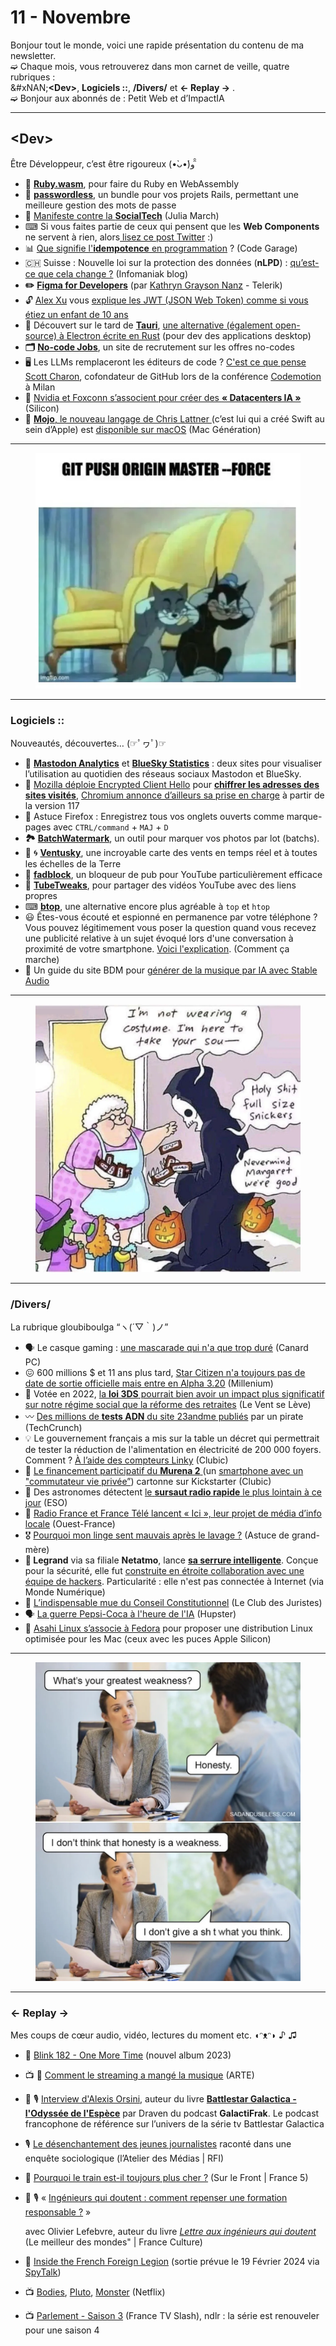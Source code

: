 # 11 - Novembre

Bonjour tout le monde, voici une rapide présentation du contenu de ma newsletter.\
➫ Chaque mois, vous retrouverez dans mon carnet de veille, quatre rubriques :\
&#xNAN;**\<Dev>**, **Logiciels ::**, **/Divers/** et **← Replay →** .\
➫ Bonjour aux abonnés de : Petit Web et d’ImpactIA

***

## \<Dev>

Être Développeur, c’est être rigoureux (•̀ᴗ•́)و ̑̑

* **💎** [**Ruby.wasm**](https://github.com/ruby/ruby.wasm), pour faire du Ruby en WebAssembly
* **🔑** [**passwordless**](https://github.com/mikker/passwordless), un bundle pour vos projets Rails, permettant une meilleure gestion des mots de passe
* 🤔 [Manifeste contre la ](https://juliamarch.com/technocritique/social-tech/)[**SocialTech**](https://juliamarch.com/technocritique/social-tech/) (Julia March)
* ⌨ Si vous faites partie de ceux qui pensent que les **Web Components** ne servent à rien, alors[ lisez ce post Twitter](https://twitter.com/EisenbergEffect/status/1717188337713201197) :)
* 📊 [Que signifie l'](https://code-garage.fr/blog/que-signifie-idempotence-en-programmation/)[**idempotence**](https://code-garage.fr/blog/que-signifie-idempotence-en-programmation/)[ en programmation](https://code-garage.fr/blog/que-signifie-idempotence-en-programmation/) ? (Code Garage)
* 🇨🇭 Suisse : Nouvelle loi sur la protection des données (**nLPD**) : [qu’est-ce que cela change ?](https://news.infomaniak.com/nouvelle-loi-protection-donnees-suisse/) (Infomaniak blog)
* **✏️** [**Figma for Developers**](https://www.telerik.com/blogs/figma-developers) (par [Kathryn Grayson Nanz](https://kgrayson.com/) - Telerik)
* 🔓 [Alex Xu](https://twitter.com/alexxubyte/) vous [explique les JWT (JSON Web Token) comme si vous étiez un enfant de 10 ans](https://twitter.com/alexxubyte/status/1713571199635308792)
* 🐃 Découvert sur le tard de [**Tauri**](https://tauri.app/), [une alternative (également open-source) à Electron écrite en Rust](https://rust.developpez.com/actu/312832/Tauri-une-alternative-a-Electron-ecrite-en-Rust-permettant-de-construire-des-applications-pour-le-bureau-a-partir-de-n-importe-quel-framework-frontal-base-sur-HTML-et-JavaScript/) (pour dev des applications desktop)
* **🗂** [**No-code Jobs**](https://www.nocodejobs.fr/les-offres), un site de recrutement sur les offres no-codes
* 🖥 Les LLMs remplaceront les éditeurs de code ? [C'est ce que pense Scott Charon](https://twitter.com/welovedevs/status/1717144303128949119), cofondateur de GitHub lors de la conférence [Codemotion](https://www.codemotion.com/) à Milan
* 🏢 [Nvidia et Foxconn s’associent pour créer des ](https://www.silicon.fr/nvidia-et-foxconn-sassocient-pour-creer-des-datacenters-ia-472608.html)[**« Datacenters IA »**](https://www.silicon.fr/nvidia-et-foxconn-sassocient-pour-creer-des-datacenters-ia-472608.html) (Silicon)
* **💬** [**Mojo**](https://www.macg.co/logiciels/2023/10/mojo-le-nouveau-langage-de-chris-lattner-est-disponible-sur-macos-139963)[, le nouveau langage de Chris Lattner ](https://www.macg.co/logiciels/2023/10/mojo-le-nouveau-langage-de-chris-lattner-est-disponible-sur-macos-139963)(c’est lui qui a créé Swift au sein d’Apple) est [disponible sur macOS](https://www.modular.com/blog/mojo-is-now-available-on-mac) (Mac Génération)

***

<figure><img src="../../.gitbook/assets/image (20) (1).png" alt=""><figcaption></figcaption></figure>

***

### Logiciels ::

Nouveautés, découvertes… (☞ﾟヮﾟ)☞

* 💬 [**Mastodon Analytics**](https://mastodon-analytics.com/) et [**BlueSky Statistics**](https://vqv.app/stats) : deux sites pour visualiser l’utilisation au quotidien des réseaus sociaux Mastodon et BlueSky.
* 🦊 [Mozilla déploie Encrypted Client Hello](https://www.nextinpact.com/article/72598/mozilla-deploie-encrypted-client-hello-pour-chiffrer-adresses-sites-visites) pour [**chiffrer les adresses des sites visités**](https://blog.mozilla.org/en/products/firefox/encrypted-hello/), [Chromium annonce d’ailleurs sa prise en charge](https://chromestatus.com/feature/6196703843581952) à partir de la version 117
* 🦊 Astuce Firefox : Enregistrez tous vos onglets ouverts comme marque-pages avec `CTRL/command` + `MAJ` + `D`
* **🏞** [**BatchWatermark**](https://batchwatermark.com/), un outil pour marquer vos photos par lot (batchs).
* 💨 🌀 [**Ventusky**](https://www.ventusky.com), une incroyable carte des vents en temps réel et à toutes les échelles de la Terre
* 🛑 [**fadblock**](https://addons.mozilla.org/fr/firefox/addon/fadblock/), un bloqueur de pub pour YouTube particulièrement efficace
* 🔗 [**TubeTweaks**](https://addons.mozilla.org/en-US/firefox/addon/tubetweaks/), pour partager des vidéos YouTube avec des liens propres
* ⌨ [**btop**](https://github.com/aristocratos/btop), une alternative encore plus agréable à `top` et `htop`
* 😃 Êtes-vous écouté et espionné en permanence par votre téléphone ? Vous pouvez légitimement vous poser la question quand vous recevez une publicité relative à un sujet évoqué lors d'une conversation à proximité de votre smartphone. [Voici l'explication](https://www.commentcamarche.net/securite/confidentialite/29205-votre-smartphone-vous-ecoute-t-il-en-permanence/). (Comment ça marche)
* 🎵 Un guide du site BDM pour [générer de la musique par IA avec Stable Audio](https://www.blogdumoderateur.com/comment-generer-musique-par-ia-avec-stable-audio/)

***

<figure><img src="../../.gitbook/assets/image (21) (1).png" alt=""><figcaption></figcaption></figure>

***

### /Divers/

La rubrique gloubiboulga “ヽ(´▽｀)ノ”

* 🗣 Le casque gaming : [une mascarade qui n'a que trop duré](https://www.canardpc.com/jeu-video/je-vis-des-hauts-et-des-bas/le-casque-gaming-une-mascarade-qui-na-que-trop-dure/) (Canard PC)
* 😖 600 millions $ et 11 ans plus tard, [Star Citizen n'a toujours pas de date de sortie officielle mais entre en Alpha 3.20](https://www.millenium.org/news/407136.html) (Millenium)
* 📇 Votée en 2022, [la ](https://lvsl.fr/en-marche-vers-la-fin-de-lunite-republicaine/)[**loi 3DS**](https://lvsl.fr/en-marche-vers-la-fin-de-lunite-republicaine/)[ pourrait bien avoir un impact plus significatif sur notre régime social que la réforme des retraites](https://lvsl.fr/en-marche-vers-la-fin-de-lunite-republicaine/) (Le Vent se Lève)
* 〰 [Des millions de ](https://techcrunch.com/2023/10/18/hacker-leaks-millions-more-23andme-user-records-on-cybercrime-forum)[**tests ADN**](https://techcrunch.com/2023/10/18/hacker-leaks-millions-more-23andme-user-records-on-cybercrime-forum)[ du site 23andme publiés](https://techcrunch.com/2023/10/18/hacker-leaks-millions-more-23andme-user-records-on-cybercrime-forum) par un pirate (TechCrunch)
* 💡 Le gouvernement français a mis sur la table un décret qui permettrait de tester la réduction de l'alimentation en électricité de 200 000 foyers. Comment ? [À l’aide des compteurs Linky](https://www.clubic.com/actualite-488803-linky-jusqu-a-200-000-compteurs-electriques-potentiellement-brides-cet-hiver-en-cas-de-blackout.html) (Clubic)
* 📱 [Le financement participatif du ](https://www.kickstarter.com/projects/murena/murena-2-switch-your-privacy-on/)[**Murena 2**](https://www.kickstarter.com/projects/murena/murena-2-switch-your-privacy-on/)[ ](https://www.kickstarter.com/projects/murena/murena-2-switch-your-privacy-on/)(un [smartphone avec un "commutateur vie privée”](https://www.clubic.com/actualite-506464-le-murena-2-un-mobile-avec-un-commutateur-vie-privee-explose-son-financement-participatif.html)) cartonne sur Kickstarter (Clubic)
* 📡 Des astronomes détectent [le](https://www.eso.org/public/france/news/eso2317/?lang)[ **sursaut radio rapide**](https://www.eso.org/public/france/news/eso2317/?lang)[ le plus lointain à ce jour](https://www.eso.org/public/france/news/eso2317/?lang) (ESO)
* 📰 [Radio France et France Télé lancent « Ici », leur projet de média d’info locale](https://www.ouest-france.fr/medias/radio-france-et-france-teles-lancent-leur-projet-de-media-dinfo-locale-autour-de-la-marque-ici-e575f49c-6a5e-11ee-b9a5-ad1ff4e9f9fb) (Ouest-France)
* 🎖 [Pourquoi mon linge sent mauvais après le lavage ?](https://astucesdegrandmere.net/pourquoi-linge-sent-mauvais-apres-lavage/) (Astuce de grand-mère)
* **🔐 Legrand** via sa filiale **Netatmo**, lance [**sa serrure intelligente**](https://www.netatmo.com/fr-fr/smart-doorlock). Conçue pour la sécurité, elle fut [construite en étroite collaboration avec une équipe de hackers](https://www.youtube.com/watch?v=RzYQp7HEjiA). Particularité : elle n'est pas connectée à Internet (via Monde Numérique)
* 💼 [L’indispensable mue du Conseil Constitutionnel](https://blog.leclubdesjuristes.com/lindispensable-mue-du-conseil-constitutionnel/) (Le Club des Juristes)
* 🗣 [La guerre Pepsi-Coca à l'heure de l'IA](https://hupster.beehiiv.com/p/la-guerre-pepsicoca-lheure-de-lia) (Hupster)
* 🐧 [Asahi Linux s’associe à Fedora](https://www.macg.co/mac/2023/08/asahi-linux-sassocie-fedora-pour-proposer-une-distribution-linux-optimisee-pour-les-mac-138519) pour proposer une distribution Linux optimisée pour les Mac (ceux avec les puces Apple Silicon)

***

<figure><img src="../../.gitbook/assets/image (22).png" alt=""><figcaption></figcaption></figure>

***

### ← Replay →

Mes coups de cœur audio, vidéo, lectures du moment etc. ◖ᵔᴥᵔ◗ ♪ ♫

* 🎵 [Blink 182 - One More Time](https://blink182merch.com/products/one-more-time-cd) (nouvel album 2023)
* 📺 🎵 [Comment le streaming a mangé la musique](https://www.youtube.com/watch?v=hn-QNz_zGgw) (ARTE)
* 📕 🎙 [Interview d'Alexis Orsini](https://galactifrak.lepodcast.fr/hs-interview-dalexis-orsini-auteur-de-battlestar-galactica-lodyssee-de-lespece), auteur du livre [**Battlestar Galactica - l'Odyssée de l'Espèce**](https://www.editionspixnlove.com/tous-nos-ouvrages/1060-battlestar-galactica-l-odyssee-de-l-espece-centurion-edition-9782371882140.html) par Draven du podcast **GalactiFrak**. Le podcast francophone de référence sur l’univers de la série tv Battlestar Galactica
* 🎙 [Le désenchantement des jeunes journalistes](https://www.rfi.fr/fr/podcasts/atelier-des-m%C3%A9dias/20230909-le-d%C3%A9senchantement-des-jeunes-journalistes-racont%C3%A9-dans-une-enqu%C3%AAte-sociologique) raconté dans une enquête sociologique (l’Atelier des Médias | RFI)
* 🚄 [Pourquoi le train est-il toujours plus cher ?](https://www.france.tv/france-5/sur-le-front/4557199-pourquoi-le-train-est-il-toujours-plus-cher.html) (Sur le Front | France 5)
*   📘 🎙 « [Ingénieurs qui doutent : comment repenser une formation responsable ?](https://www.radiofrance.fr/franceculture/podcasts/le-meilleur-des-mondes/ingenieurs-qui-doutent-comment-repenser-une-formation-responsable-6984293) »

    avec Olivier Lefebvre, auteur du livre [_Lettre aux ingénieurs qui doutent_](https://www.lechappee.org/collections/pour-en-finir-avec/lettre-aux-ingenieurs-qui-doutent) (Le meilleur des mondes" | France Culture)
* 📙 [Inside the French Foreign Legion](https://www.amazon.fr/Inside-French-Foreign-Legion-Adventures/dp/0811772403) (sortie prévue le 19 Février 2024 via [SpyTalk](https://www.spytalk.co/p/inglorious-bastards))
* 📺 [Bodies](https://www.netflix.com/fr/title/81252916), [Pluto](https://www.netflix.com/fr/title/81281344), [Monster](https://www.netflix.com/fr/title/81409869) (Netflix)
* 📺 [Parlement - Saison 3](https://www.france.tv/series-et-fictions/series-comedies/parlement/saison-3/) (France TV Slash), ndlr : la série est renouveler pour une saison 4
